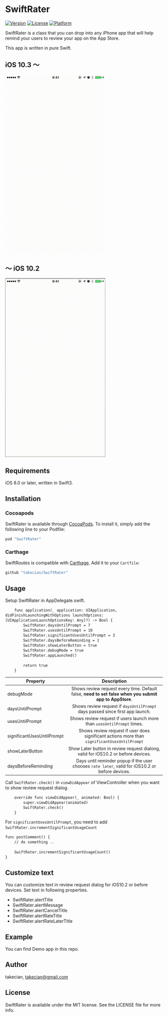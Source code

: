 # SwiftRater

[![Version](https://img.shields.io/cocoapods/v/SwiftRater.svg?style=flat)](http://cocoapods.org/pods/SwiftRater)
[![License](https://img.shields.io/cocoapods/l/SwiftRater.svg?style=flat)](http://cocoapods.org/pods/SwiftRater)
[![Platform](https://img.shields.io/cocoapods/p/SwiftRater.svg?style=flat)](http://cocoapods.org/pods/SwiftRater)

SwiftRater is a class that you can drop into any iPhone app that will help remind your users to review your app on the App Store.

This app is written in pure Swift.

## iOS 10.3 〜
![SwiftRater1](./Resource/later1.gif)

## 〜 iOS 10.2
![SwiftRater2](./Resource/later2.gif)

## Requirements

iOS 8.0 or later, written in Swift3.

## Installation

### Cocoapods

SwiftRater is available through [CocoaPods](http://cocoapods.org). To install
it, simply add the following line to your Podfile:

```ruby
pod "SwiftRater"
```
### Carthage

SwiftRoutes is compatible with [Carthage](https://github.com/Carthage/Carthage). Add it to your `Cartfile`:

```ruby
github "takecian/SwiftRater"
```

## Usage

Setup SwiftRater in AppDelegate.swift.

```
    func application(_ application: UIApplication, didFinishLaunchingWithOptions launchOptions: [UIApplicationLaunchOptionsKey: Any]?) -> Bool {
        SwiftRater.daysUntilPrompt = 7
        SwiftRater.usesUntilPrompt = 10
        SwiftRater.significantUsesUntilPrompt = 3
        SwiftRater.daysBeforeReminding = 1
        SwiftRater.showLaterButton = true
        SwiftRater.debugMode = true
        SwiftRater.appLaunched()

        return true
    }

```

| Property      | Description           |
| ------------- |:-------------:|
| debugMode      | Shows review request every time. Default false, **need to set false when you submit app to AppStore**. |
| daysUntilPrompt      | Shows review request if `daysUntilPrompt` days passed since first app launch. |
| usesUntilPrompt      | Shows review request if users launch more than `usesUntilPrompt` times.      |
| significantUsesUntilPrompt | Shows review request if user does significant actions more than `significantUsesUntilPrompt` |
| showLaterButton | Show Later button in review request dialong, valid for iOS10.2 or before devices.|
| daysBeforeReminding | Days until reminder popup if the user chooses `rate later`,  valid for iOS10.2 or before devices.      |

Call `SwiftRater.check()` in `viewDidAppear` of ViewController when you want to show review request dialog.
```
    override func viewDidAppear(_ animated: Bool) {
        super.viewDidAppear(animated)
        SwiftRater.check()
    }

```

For `significantUsesUntilPrompt`, you need to add `SwiftRater.incrementSignificantUsageCount`

```
func postComment() {
    // do something ..

	SwiftRater.incrementSignificantUsageCount()
}

```

## Customize text

You can customize text in review request dialog for iOS10.2 or before devices. Set text in following properties.
- SwiftRater.alertTitle
- SwiftRater.alertMessage
- SwiftRater.alertCancelTitle
- SwiftRater.alertRateTitle
- SwiftRater.alertRateLaterTitle

## Example

You can find Demo app in this repo.

## Author

takecian, takecian@gmail.com

## License

SwiftRater is available under the MIT license. See the LICENSE file for more info.
